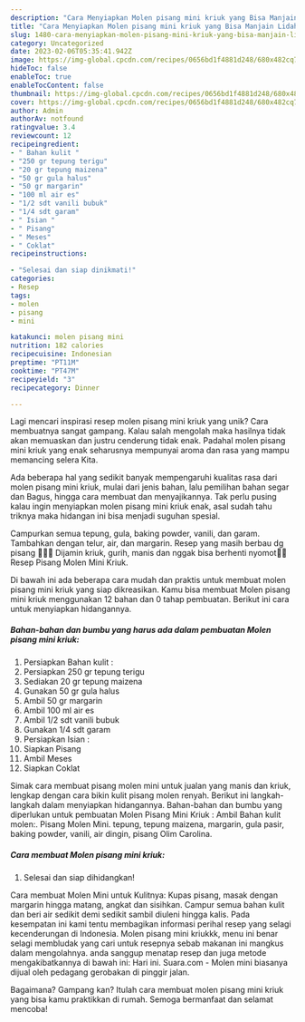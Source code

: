 ```yaml
---
description: "Cara Menyiapkan Molen pisang mini kriuk yang Bisa Manjain Lidah"
title: "Cara Menyiapkan Molen pisang mini kriuk yang Bisa Manjain Lidah"
slug: 1480-cara-menyiapkan-molen-pisang-mini-kriuk-yang-bisa-manjain-lidah
category: Uncategorized
date: 2023-02-06T05:35:41.942Z
image: https://img-global.cpcdn.com/recipes/0656bd1f4881d248/680x482cq70/molen-pisang-mini-kriuk-foto-resep-utama.jpg
hideToc: false
enableToc: true
enableTocContent: false
thumbnail: https://img-global.cpcdn.com/recipes/0656bd1f4881d248/680x482cq70/molen-pisang-mini-kriuk-foto-resep-utama.jpg
cover: https://img-global.cpcdn.com/recipes/0656bd1f4881d248/680x482cq70/molen-pisang-mini-kriuk-foto-resep-utama.jpg
author: Admin
authorAv: notfound
ratingvalue: 3.4
reviewcount: 12
recipeingredient:
- " Bahan kulit "
- "250 gr tepung terigu"
- "20 gr tepung maizena"
- "50 gr gula halus"
- "50 gr margarin"
- "100 ml air es"
- "1/2 sdt vanili bubuk"
- "1/4 sdt garam"
- " Isian "
- " Pisang"
- " Meses"
- " Coklat"
recipeinstructions:

- "Selesai dan siap dinikmati!"
categories:
- Resep
tags:
- molen
- pisang
- mini

katakunci: molen pisang mini 
nutrition: 182 calories
recipecuisine: Indonesian
preptime: "PT11M"
cooktime: "PT47M"
recipeyield: "3"
recipecategory: Dinner

---
```





Lagi mencari inspirasi resep molen pisang mini kriuk yang unik? Cara membuatnya sangat gampang. Kalau salah mengolah maka hasilnya tidak akan memuaskan dan justru cenderung tidak enak. Padahal molen pisang mini kriuk yang enak seharusnya mempunyai aroma dan rasa yang mampu memancing selera Kita.





Ada beberapa hal yang sedikit banyak mempengaruhi kualitas rasa dari molen pisang mini kriuk, mulai dari jenis bahan, lalu pemilihan bahan segar dan Bagus, hingga cara membuat dan menyajikannya. Tak perlu pusing kalau ingin menyiapkan molen pisang mini kriuk enak,      asal sudah tahu triknya maka hidangan ini bisa menjadi suguhan spesial.














Campurkan semua tepung, gula, baking powder, vanili, dan garam. Tambahkan dengan telur, air, dan margarin. Resep yang masih berbau dg pisang 🍌🍌🍌 Dijamin kriuk, gurih, manis dan nggak bisa berhenti nyomot🤤🤤 Resep Pisang Molen Mini Kriuk.






Di bawah ini ada beberapa cara mudah dan praktis untuk membuat molen pisang mini kriuk yang siap dikreasikan. Kamu bisa membuat Molen pisang mini kriuk menggunakan 12 bahan dan 0 tahap pembuatan. Berikut ini cara untuk menyiapkan hidangannya.

<!--inarticleads1-->

##### Bahan-bahan dan bumbu yang harus ada dalam pembuatan Molen pisang mini kriuk:

1. Persiapkan  Bahan kulit :
1. Persiapkan 250 gr tepung terigu
1. Sediakan 20 gr tepung maizena
1. Gunakan 50 gr gula halus
1. Ambil 50 gr margarin
1. Ambil 100 ml air es
1. Ambil 1/2 sdt vanili bubuk
1. Gunakan 1/4 sdt garam
1. Persiapkan  Isian :
1. Siapkan  Pisang
1. Ambil  Meses
1. Siapkan  Coklat


Simak cara membuat pisang molen mini untuk jualan yang manis dan kriuk, lengkap dengan cara bikin kulit pisang molen renyah. Berikut ini langkah-langkah dalam menyiapkan hidangannya. Bahan-bahan dan bumbu yang diperlukan untuk pembuatan Molen Pisang Mini Kriuk : Ambil Bahan kulit molen:. Pisang Molen Mini. tepung, tepung maizena, margarin, gula pasir, baking powder, vanili, air dingin, pisang Olim Carolina. 

<!--inarticleads2-->

##### Cara membuat Molen pisang mini kriuk:


1. Selesai dan siap dihidangkan!

Cara membuat Molen Mini untuk Kulitnya: Kupas pisang, masak dengan margarin hingga matang, angkat dan sisihkan. Campur semua bahan kulit dan beri air sedikit demi sedikit sambil diuleni hingga kalis. Pada kesempatan ini kami tentu membagikan informasi perihal resep yang selagi kecenderungan di Indonesia. Molen pisang mini kriukkk, menu ini benar selagi membludak yang cari untuk resepnya sebab makanan ini mangkus dalam mengolahnya. anda sanggup menatap resep dan juga metode mengakibatkannya di bawah ini: Hari ini. Suara.com - Molen mini biasanya dijual oleh pedagang gerobakan di pinggir jalan. 

Bagaimana? Gampang kan? Itulah cara membuat molen pisang mini kriuk yang bisa kamu praktikkan di rumah. Semoga bermanfaat dan selamat mencoba!
